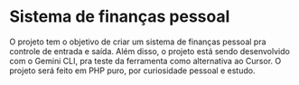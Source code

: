 # Sistema de finanças pessoal

O projeto tem o objetivo de criar um sistema de finanças pessoal pra controle de entrada e saída. Além disso, o projeto está sendo desenvolvido com o Gemini CLI, pra teste da ferramenta como alternativa ao Cursor. O projeto será feito em PHP puro, por curiosidade pessoal e estudo.